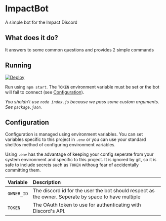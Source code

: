 # ImpactBot
A simple bot for the Impact Discord

## What does it do?
It answers to some common questions and provides 2 simple commands

## Running

[![Deploy](https://www.herokucdn.com/deploy/button.svg)](https://heroku.com/deploy)

Run using `npm start`. The `TOKEN` environment variable must be set or the bot will fail to connect (see [Configuration](#Configuration)).

_You sholdn't use `node index.js` because we pass some custom arguments. See `package.json`._

## Configuration

Configuration is managed using environment variables. You can set variables specific to this project in `.env` or you can use your standard shell/os method of configuring environment variables.

Using `.env` has the advantage of keeping your config seperate from your system environment and specific to this project. It is ignored by git, so it is safe to include secrets such as `TOKEN` withoug fear of accidentally committing them.

| Variable   | Description
|:---        |:---
| `OWNER_ID` | The discord id for the user the bot should respect as the owner. Seperate by space to have multiple
| `TOKEN`    | The OAuth token to use for authenticating with Discord's API.
